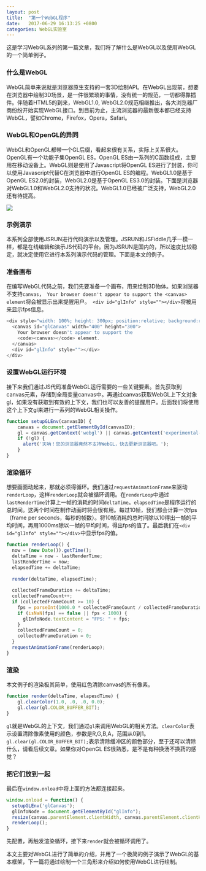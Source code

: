 ```yaml
---
layout: post
title:  "第一个WebGL程序"
date:   2017-06-29 16:13:25 +0800
categories: WebGL实验室
---
```


这是学习WebGL系列的第一篇文章，我们将了解什么是WebGL以及使用WebGL的一个简单例子。

### 什么是WebGL
WebGL简单来说就是浏览器原生支持的一套3D绘制API。在WebGL出现前，想要在浏览器中绘制3D场景，是一件很繁琐的事情，没有统一的规范，一切都得靠插件。伴随着HTML5的到来，WebGL1.0, WebGL2.0规范相继推出，各大浏览器厂商纷纷开始实现WebGL接口。到目前为止，主流浏览器的最新版本都已经支持WebGL，譬如Chrome，Firefox，Opera，Safari。

### WebGL和OpenGL的异同
WebGL和OpenGL都带一个GL后缀，看起来很有关系，实际上关系很大。OpenGL有一个功能子集OpenGL ES，OpenGL ES由一系列的C函数组成，主要用在移动设备上。WebGL则是使用了Javascript将OpenGL ES进行了封装，你可以使用Javascript代替C在浏览器中进行OpenGL ES的编程。WebGL1.0是基于OpenGL ES2.0的封装，WebGL2.0是基于OpenGL ES3.0的封装。下面是浏览器对WebGL1.0和WebGL2.0支持的状况。WebGL1.0已经被广泛支持，WebGL2.0还有待提高。

![](http://upload-images.jianshu.io/upload_images/2949750-7a603403e8ed8045.png?imageMogr2/auto-orient/strip%7CimageView2/2/w/1240)

### 示例演示
本系列全部使用JSRUN进行代码演示以及管理。JSRUN和JSFiddle几乎一模一样，都是在线编辑和演示JS代码的平台。因为JSRUN是国内的，所以速度比较稳定，就决定使用它进行本系列演示代码的管理。下面是本文的例子。

<script async src="//jsrun.net/dQYKp/embed/all/dark/"></script>

### 准备画布
在编写WebGL代码之前，我们先要准备一个画布，用来绘制3D物体。如果浏览器不支持`canvas`，` Your browser doesn't appear to support the <canvas> element`将会被显示出来提醒用户。` <div id="glInfo" style=""></div>`将被用来显示fps信息。
```javascript
<div style="width: 100%; height: 300px; position:relative; background:rgba(0,0,0,0);">
  <canvas id="glCanvas" width="400" height="300">
    Your browser doesn't appear to support the 
    <code><canvas></code> element.
  </canvas>
  <div id="glInfo" style=""></div>
</div>
```

### 设置WebGL运行环境
接下来我们通过JS代码准备WebGL运行需要的一些关键要素。首先获取到canvas元素，存储到全局变量canvas中。再通过canvas获取WebGL上下文对象gl，如果没有获取到有效的上下文，我们也可以友善的提醒用户。后面我们将使用这个上下文gl来进行一系列的WebGL相关操作。
```javascript
function setupGLEnv(canvasID) {
    canvas = document.getElementById(canvasID);
    gl = canvas.getContext('webgl') || canvas.getContext('experimental-webgl');
    if (!gl) {
      alert('天呐！您的浏览器竟然不支持WebGL，快去更新浏览器吧。');
    }
}
```

### 渲染循环
想要画面动起来，那就必须得循环。我们通过`requestAnimationFrame`来驱动`renderLoop`，这样`renderLoop`就会被循环调用。在`renderLoop`中通过`lastRenderTime`计算上一帧的消耗的时间`deltaTime`。`elapsedTime`是程序运行的总时间。这两个时间在制作动画时将会很有用。每过10帧，我们都会计算一次fps（frame per seconds，每秒的帧数）。将10帧消耗的总时间除以10得出一帧的平均时间，再用1000ms除以一帧的平均时间，得出fps的值了。最后我们在`<div id="glInfo" style=""></div>`中显示fps的值。
```javascript
function renderLoop() {
  now = (new Date()).getTime();
  deltaTime = now - lastRenderTime;
  lastRenderTime = now;
  elapsedTime += deltaTime;
  
  render(deltaTime, elapsedTime);
  
  collectedFrameDuration += deltaTime;
  collectedFrameCount++;
  if (collectedFrameCount >= 10) {
    fps = parseInt(1000.0 * collectedFrameCount / collectedFrameDuration);
    if (isNaN(fps) == false || fps < 1000) {
      glInfoNode.textContent = "FPS: " + fps;
    }
    collectedFrameCount = 0;
    collectedFrameDuration = 0;
  }
  requestAnimationFrame(renderLoop);
}
```

### 渲染
本文例子的渲染极其简单，使用红色清除canvas的所有像素。
```javascript
function render(deltaTime, elapesdTime) {
    gl.clearColor(1.0, .0, .0, 0.0);
    gl.clear(gl.COLOR_BUFFER_BIT);
}
```
`gl`就是WebGL的上下文，我们通过`gl`来调用WebGL的相关方法。`clearColor`表示设置清除像素使用的颜色，参数是R,G,B,A，范围从0到1。`gl.clear(gl.COLOR_BUFFER_BIT);`表示清除缓冲区的颜色部分，至于还可以清除什么，请看后续文章。如果你对OpenGL ES很熟悉，是不是有种换汤不换药的感觉？

### 把它们放到一起
最后在`window.onload`中将上面的方法都连接起来。
```javascript
window.onload = function() {
  setupGLEnv('glCanvas');
  glInfoNode = document.getElementById("glInfo");
  resize(canvas.parentElement.clientWidth, canvas.parentElement.clientHeight - 1);
  renderLoop();
}
```
先配置，再触发渲染循环，接下来`render`就会被循环调用了。

本文主要对WebGL进行了简单的介绍，并用了一个极简的例子演示了WebGL的基本框架，下一篇将通过绘制一个三角形来介绍如何使用WebGL进行绘制。
